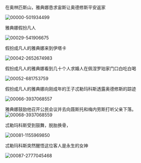 



在奥林匹斯山，雅典娜恳求宙斯让奥德修斯平安返家

![00000-501934499](C:\Users\xiang\stable-diffusion-webui\outputs\txt2img-images\2023-03-27\00000-501934499.png)



雅典娜假扮凡人

![00029-541906675](C:\Users\xiang\stable-diffusion-webui\outputs\txt2img-images\2023-03-27\00029-541906675.png)

假扮成凡人的雅典娜来到伊塔卡

![00042-2652674983](C:\Users\xiang\stable-diffusion-webui\outputs\txt2img-images\2023-03-27\00042-2652674983.png)

假扮成凡人的雅典娜看到几十个人求婚人在佩涅罗珀家门口白吃白喝

![00052-681753759](C:\Users\xiang\stable-diffusion-webui\outputs\txt2img-images\2023-03-27\00052-681753759.png)

假扮成凡人的雅典娜向刚成年的王子忒勒玛科斯透露奥德修斯的踪迹

![00066-3937068557](C:\Users\xiang\stable-diffusion-webui\outputs\txt2img-images\2023-03-27\00066-3937068557.png)

雅典娜鼓励他召开公民会议并去向聂斯托和梅内劳斯打听父亲下落。![00068-3937068559](C:\Users\xiang\stable-diffusion-webui\outputs\txt2img-images\2023-03-27\00068-3937068559.png)

忒勒玛科斯受到鼓舞，脱胎换骨，

![00081-1155969850](C:\Users\xiang\stable-diffusion-webui\outputs\txt2img-images\2023-03-27\00081-1155969850.png)

忒勒玛科斯突然醒悟这位客人是永生的女神

![00087-2777045468](C:\Users\xiang\stable-diffusion-webui\outputs\txt2img-images\2023-03-27\00087-2777045468.png)